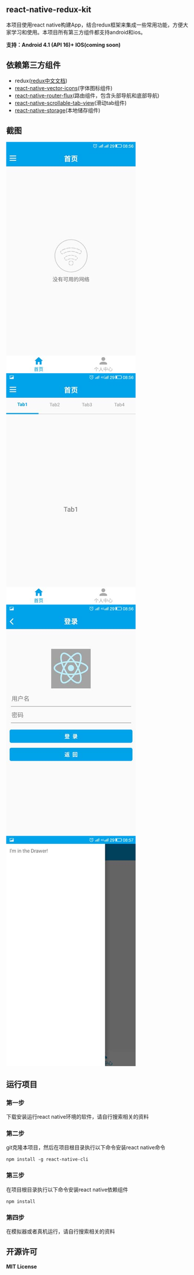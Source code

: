 ## react-native-redux-kit

本项目使用react native构建App，结合redux框架来集成一些常用功能，方便大家学习和使用。本项目所有第三方组件都支持android和ios。

**支持：Android 4.1 (API 16)+ IOS(coming soon)**

## 依赖第三方组件

- redux([redux中文文档](http://cn.redux.js.org/))
- [react-native-vector-icons](https://github.com/oblador/react-native-vector-icons)(字体图标组件)
- [react-native-router-flux](https://github.com/aksonov/react-native-router-flux)(路由组件，包含头部导航和底部导航)
- [react-native-scrollable-tab-view](https://github.com/brentvatne/react-native-scrollable-tab-view)(滑动tab组件)
- [react-native-storage](https://github.com/sunnylqm/react-native-storage)(本地储存组件)

## 截图

![首页1](./screenshot/Screenshot_main1.jpg) ![首页2](./screenshot/Screenshot_main2.jpg)
![登录](./screenshot/Screenshot_login.jpg) ![抽屉](./screenshot/Screenshot_drawer.jpg)

## 运行项目

### 第一步

下载安装运行react native环境的软件，请自行搜索相关的资料

### 第二步

git克隆本项目，然后在项目根目录执行以下命令安装react native命令
```
npm install -g react-native-cli
```

### 第三步

在项目根目录执行以下命令安装react native依赖组件
```
npm install
```

### 第四步

在模拟器或者真机运行，请自行搜索相关的资料

## 开源许可

**MIT License**